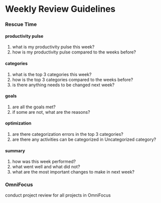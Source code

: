 # Weekly Review Guidelines

### Rescue Time

#### productivity pulse

1. what is my productivity pulse this week?
2. how is my productivity pulse compared to the weeks before?

#### categories

1. what is the top 3 categories this week?
2. how is the top 3 categories compared to the weeks before?
3. is there anything needs to be changed next week?

#### goals

1. are all the goals met?
2. if some are not, what are the reasons?

#### optimization

1. are there categorization errors in the top 3 categories?
2. are there any activities can be categorized in Uncategorized category?

#### summary

1. how was this week performed?
2. what went well and what did not?
3. what are the most important changes to make in next week?

### OmniFocus

conduct project review for all projects in OmniFocus

